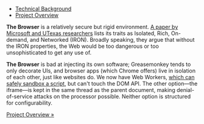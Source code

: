 <ul class="nav nav-pills">
    <li class="active"><a href="httpl://v1.pfraze.markdown.convert.app/?url=/doc/background.md">Technical Background</a></li>
    <li><a href="httpl://v1.pfraze.markdown.convert.app/?url=/doc/overview.md">Project Overview</a></li>
</ul>

<strong class="label">The Browser</strong> is a relatively secure but rigid environment. <a href="http://www.cs.utexas.edu/~mwalfish/papers/zoog-hotnets11.pdf" target="_top">A paper by Microsoft and UTexas researchers</a> lists its traits as Isolated, Rich, On-demand, and Networked (IRON). Broadly speaking, they argue that without the IRON properties, the Web would be too dangerous or too unsophisticated to get any use of.

<strong class="label">The Browser</strong> is bad at injecting its own software; Greasemonkey tends to only decorate UIs, and browser apps (which Chrome offers) live in isolation of each other, just like websites do. We now have Web Workers, <a href="http://stackoverflow.com/questions/12209657/how-can-i-sandbox-untrusted-user-submitted-javascript-content" target="_top"> which can safely sandbox a script</a>, but can't touch the DOM API. The other option&mdash;the iframe&mdash;is kept in the same thread as the parent document, making denial-of-service attacks on the processor possible. Neither option is structured for configurability.

<a href="httpl://v1.pfraze.markdown.convert.app/?url=/doc/overview.md">Project Overview &raquo;</a>